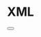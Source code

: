 # XML
<?xml version="1.0" encoding="UTF-8"?>
<ContentPage xmlns="http://xamarin.com/schemas/2014/forms" xmlns:x="http://schemas.microsoft.com/winfx/2009/xaml" x:Class="Project1O.login">
<ContentPage.Content>
<StackLayout Padding="100">

<Label x:Name="Lable_username" Text="username"/>

<Entry x:Name="Entry_username" Placeholder="username"/>

<Label x:Name="Lable_password" Text=" password"/>

<Entry x:Name="Entry_password" Placeholder="password"/>

<Button x:Name="Btn_sign" Text="Sign In" Clicked="SignIn"/>

</StackLayout>
</ContentPage.Content>
</ContentPage>
